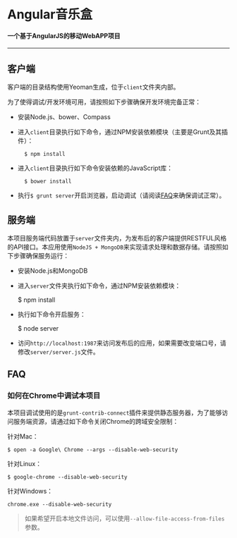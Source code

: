# Angular音乐盒

#### 一个基于AngularJS的移动WebAPP项目

---

## 客户端

客户端的目录结构使用Yeoman生成，位于`client`文件夹内部。

为了使得调试/开发环境可用，请按照如下步骤确保开发环境完备正常：

* 安装Node.js、bower、Compass
* 进入`client`目录执行如下命令，通过NPM安装依赖模块（主要是Grunt及其插件）：

		$ npm install

* 进入`client`目录执行如下命令安装依赖的JavaScript库：

		$ bower install

* 执行`$ grunt server`开启浏览器，启动调试（请阅读[FAQ](#如何在Chrome中调试本项目)来确保调试正常）。


## 服务端

本项目服务端代码放置于`server`文件夹内，为发布后的客户端提供RESTFUL风格的API接口。本应用使用`NodeJS + MongoDB`来实现请求处理和数据存储。请按照如下步骤确保服务运行：

* 安装Node.js和MongoDB
* 进入`server`文件夹执行如下命令，通过NPM安装依赖模块：
	
	$ npm install

* 执行如下命令开启服务：

	$ node server

* 访问`http://localhost:1987`来访问发布后的应用，如果需要改变端口号，请修改`server/server.js`文件。

## FAQ

### 如何在Chrome中调试本项目

本项目调试使用的是`grunt-contrib-connect`插件来提供静态服务器，为了能够访问服务端资源，请通过如下命令关闭Chrome的跨域安全限制：

针对Mac：

	$ open -a Google\ Chrome --args --disable-web-security

针对Linux：

	$ google-chrome --disable-web-security

针对Windows：

	chrome.exe --disable-web-security

> 如果希望开启本地文件访问，可以使用`--allow-file-access-from-files`参数。